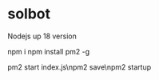 # solbot

Nodejs up 18 version

npm i
npm install pm2 -g

pm2 start index.js\npm2 save\npm2 startup
